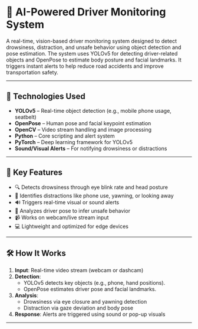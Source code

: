 # 🚗 AI-Powered Driver Monitoring System

A real-time, vision-based driver monitoring system designed to detect drowsiness, distraction, and unsafe behavior using object detection and pose estimation. The system uses YOLOv5 for detecting driver-related objects and OpenPose to estimate body posture and facial landmarks. It triggers instant alerts to help reduce road accidents and improve transportation safety.

---

## 🧠 Technologies Used

- **YOLOv5** – Real-time object detection (e.g., mobile phone usage, seatbelt)
- **OpenPose** – Human pose and facial keypoint estimation
- **OpenCV** – Video stream handling and image processing
- **Python** – Core scripting and alert system
- **PyTorch** – Deep learning framework for YOLOv5
- **Sound/Visual Alerts** – For notifying drowsiness or distractions

---

## 🚀 Key Features

- 🔍 Detects drowsiness through eye blink rate and head posture
- 📵 Identifies distractions like phone use, yawning, or looking away
- 🔊 Triggers real-time visual or sound alerts
- 🧠 Analyzes driver pose to infer unsafe behavior
- 📹 Works on webcam/live stream input
- 💻 Lightweight and optimized for edge devices

---

## 🛠️ How It Works

1. **Input**: Real-time video stream (webcam or dashcam)
2. **Detection**:
   - YOLOv5 detects key objects (e.g., phone, hand positions).
   - OpenPose estimates driver pose and facial landmarks.
3. **Analysis**:
   - Drowsiness via eye closure and yawning detection
   - Distraction via gaze deviation and body pose
4. **Response**: Alerts are triggered using sound or pop-up visuals

---

